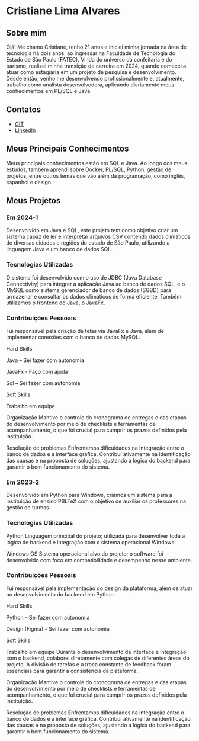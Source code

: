 # Cristiane Lima Alvares

## Sobre mim

Olá! Me chamo Cristiane, tenho 21 anos e iniciei minha jornada na área de tecnologia há dois anos, ao ingressar na Faculdade de Tecnologia do Estado de São Paulo
(FATEC).
Vinda do universo da confeitaria e do barismo, realizei minha transição de carreira em 2024, quando comecei a atuar como estagiária em um projeto de pesquisa e desenvolvimento. Desde então, venho me desenvolvendo profissionalmente e, atualmente, trabalho como analista desenvolvedora, aplicando diariamente meus conhecimentos em PL/SQL e Java.

## Contatos
* [GIT](https://www.git.com/hstcris)
* [LinkedIn](https://www.linkedin.com/cristiane-alvares)

## Meus Principais Conhecimentos
Meus principais conhecimentos estão em SQL e Java. Ao longo dos meus estudos, também aprendi sobre Docker, PL/SQL, Python, gestão de projetos, entre outros temas que vão além da programação, como inglês, espanhol e design. 

## Meus Projetos

### Em 2024-1

Desenvolvido em Java e SQL, este projeto tem como objetivo criar um sistema capaz de ler e interpretar arquivos CSV contendo dados climáticos de diversas cidades e regiões do estado de São Paulo, utilizando a linguagem Java e um banco de dados SQL. 

  ### Tecnologias Utilizadas 

O sistema foi desenvolvido com o uso de JDBC (Java Database Connectivity) para integrar a aplicação Java ao banco de dados SQL, e o MySQL como sistema gerenciador de banco de dados (SGBD) para armazenar e consultar os dados climáticos de forma eficiente. Também utilizamos o frontend do Java, o JavaFx. 

  ### Contribuições Pessoais 

Fui responsável pela criação de telas via JavaFx e Java, além de implementar conexões com o banco de dados MySQL. 

Hard Skills 

Java – Sei fazer com autonomia  

JavaFx - Faço com ajuda 

Sql – Sei fazer com autonomia  

Soft Skills 

Trabalho em equipe 

Organização 
 Mantive o controle do cronograma de entregas e das etapas do desenvolvimento por meio de checklists e ferramentas de acompanhamento, o que foi crucial para cumprir os prazos definidos pela instituição. 

Resolução de problemas 
 Enfrentamos dificuldades na integração entre o banco de dados e a interface gráfica. Contribuí ativamente na identificação das causas e na proposta de soluções, ajustando a lógica do backend para garantir o bom funcionamento do sistema. 

### Em 2023-2
Desenvolvido em Python para Windows, criamos um sistema para a instituição de ensino PBLTeX com o objetivo de auxiliar os professores na gestão de turmas.  

  ### Tecnologias Utilizadas 

Python 
 Linguagem principal do projeto; utilizada para desenvolver toda a lógica de backend e integração com o sistema operacional Windows. 

Windows OS 
 Sistema operacional alvo do projeto; o software foi desenvolvido com foco em compatibilidade e desempenho nesse ambiente. 

  ### Contribuições Pessoais 

Fui responsável pela implementação do design da plataforma, além de atuar no desenvolvimento do backend em Python. 

Hard Skills 

Python – Sei fazer com autonomia  

Design (Figma) - Sei fazer com autonomia  

Soft Skills 

Trabalho em equipe 
 Durante o desenvolvimento da interface e integração com o backend, colaborei diretamente com colegas de diferentes áreas do projeto. A divisão de tarefas e a troca constante de feedback foram essenciais para garantir a consistência da plataforma. 

Organização 
 Mantive o controle do cronograma de entregas e das etapas do desenvolvimento por meio de checklists e ferramentas de acompanhamento, o que foi crucial para cumprir os prazos definidos pela instituição. 

Resolução de problemas 
 Enfrentamos dificuldades na integração entre o banco de dados e a interface gráfica. Contribuí ativamente na identificação das causas e na proposta de soluções, ajustando a lógica do backend para garantir o bom funcionamento do sistema. 






